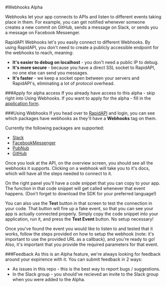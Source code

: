 #Webhooks Alpha

Webhooks let your app connects to APIs and listen to different events taking place in them. For example, you can get notified whenever someone creates a new commit on GitHub, sends a message on Slack, or sends you a message on Facebook Messenger.

RapidAPI Webhooks let's you easily connect to different Webhooks. By using RapidAPI, you don't need to create a publicly accessible endpoint for the webhooks to reach, meaning:

- **It's easier to debug on localhost** - you don't need a public IP to debug.
- **It's more secure** - because you have a direct SSL socket to RapidAPI, no one else can send you messages.
- **It's faster** - we keep a socket open between your servers and RapidAPI's, eliminating a lot of protocol overhead.

###Apply for alpha access
If you already have access to this alpha - skip right into Using Webhooks.
If you want to apply for the alpha - fill in the [application form](https://iddogino1.typeform.com/to/Fx4PwV).

###Using Webhooks
If you head over to [RapidAPI](https://rapidapi.com) and login, you can see which packages have webhooks as they'll have a **Webhooks** tag on them.

Currently the following packages are supported:

- [Slack](https://rapidapi.com/package/Slack)
- [FacebookMessenger](https://rapidapi.com/package/FacebookMessenger)
- [PubNub](https://rapidapi.com/package/PubNub)
- [GitHub](https://rapidapi.com/package/Github)

Once you look at the API, on the overview screen, you should see all the webhooks it supports. Clicking on a webhook will take you to it's docs, which will have all the steps needed to connect to it.

On the right panel you'll have a code snippet that you can copy to your app. The function in that code snippet will get called whenever that event happens. (Don't forget to download the SDK for your preferred language!)

You can also use the **Test** button in that screen to test the connection in your code. That button will fire up a fake event, so that you can see your app is actually connected properly. Simply copy the code snippet into your application, run it, and press the **Test Event** button. No setup necessary!

Once you've found the event you would like to listen to and tested that it works, follow the steps provided on how to setup the webhook (note: it's important to use the provided URL as a callback), and you're ready to go! Also, it's important that you provide the required parameters for that event. 

###Feedback
As this is an Alpha feature, we're always looking for feedback around your expirience with it. You can submit feedback in 2 ways:

- As issues in this repo - this is the best way to report bugs / suggestions.
- In the Slack group - you should've recieved an invite to the Slack group when you were added to the Alpha.
